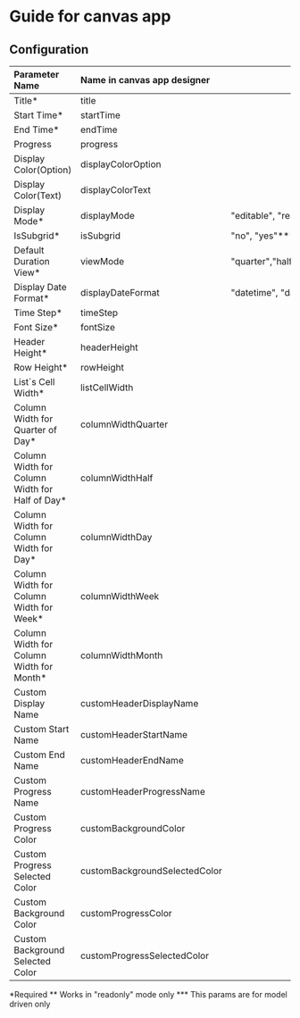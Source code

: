 # Guide for canvas app

## Configuration

| Parameter Name                                  | Name in canvas app designer   | Options                               |
| :---------------------------------------------- | :---------------------------- | ------------------------------------- |
| Title\*                                         | title                         |
| Start Time\*                                    | startTime                     |
| End Time\*                                      | endTime                       |
| Progress                                        | progress                      |
| Display Color(Option)                           | displayColorOption            |
| Display Color(Text)                             | displayColorText              |
| Display Mode\*                                  | displayMode                   | "editable", "readonly"\*\*            |
| IsSubgrid\*                                     | isSubgrid                     | "no", "yes"\*\*\*                     |
| Default Duration View\*                         | viewMode                      | "quarter","half","day","week","month" |
| Display Date Format\*                           | displayDateFormat             | "datetime", "date"                    |
| Time Step\*                                     | timeStep                      |
| Font Size\*                                     | fontSize                      |
| Header Height\*                                 | headerHeight                  |
| Row Height\*                                    | rowHeight                     |
| List`s Cell Width\*                             | listCellWidth                 |
| Column Width for Quarter of Day\*               | columnWidthQuarter            |
| Column Width for Column Width for Half of Day\* | columnWidthHalf               |
| Column Width for Column Width for Day\*         | columnWidthDay                |
| Column Width for Column Width for Week\*        | columnWidthWeek               |
| Column Width for Column Width for Month\*       | columnWidthMonth              |
| Custom Display Name                             | customHeaderDisplayName       |
| Custom Start Name                               | customHeaderStartName         |
| Custom End Name                                 | customHeaderEndName           |
| Custom Progress Name                            | customHeaderProgressName      |
| Custom Progress Color                           | customBackgroundColor         |
| Custom Progress Selected Color                  | customBackgroundSelectedColor |
| Custom Background Color                         | customProgressColor           |
| Custom Background Selected Color                | customProgressSelectedColor   |

\*Required
\*\* Works in "readonly" mode only
\*\*\* This params are for model driven only
